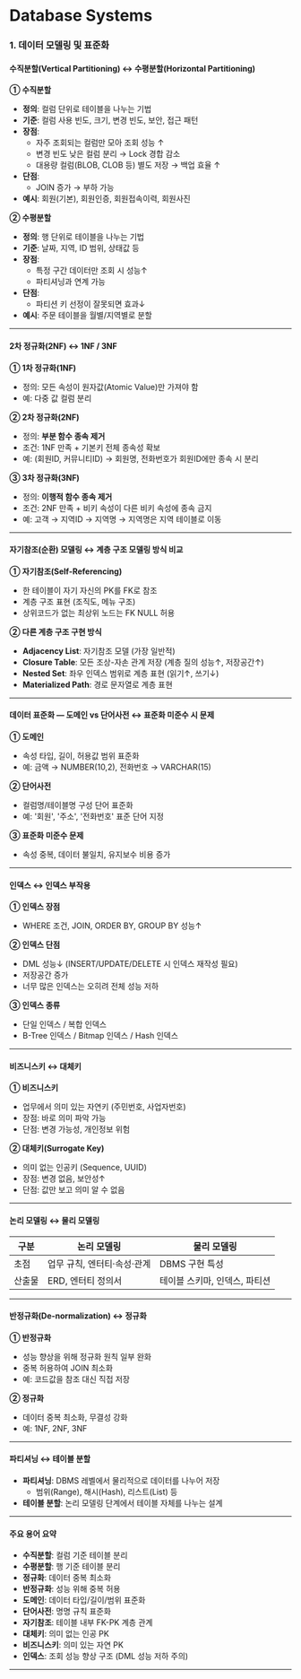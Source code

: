 # Database Systems

### 1. 데이터 모델링 및 표준화

#### 수직분할(Vertical Partitioning) ↔ 수평분할(Horizontal Partitioning)

**① 수직분할**

- **정의**: 컬럼 단위로 테이블을 나누는 기법
- **기준**: 컬럼 사용 빈도, 크기, 변경 빈도, 보안, 접근 패턴
- **장점**:
  - 자주 조회되는 컬럼만 모아 조회 성능 ↑
  - 변경 빈도 낮은 컬럼 분리 → Lock 경합 감소
  - 대용량 컬럼(BLOB, CLOB 등) 별도 저장 → 백업 효율 ↑
- **단점**:
  - JOIN 증가 → 부하 가능
- **예시**: 회원(기본), 회원인증, 회원접속이력, 회원사진

**② 수평분할**

- **정의**: 행 단위로 테이블을 나누는 기법
- **기준**: 날짜, 지역, ID 범위, 상태값 등
- **장점**:
  - 특정 구간 데이터만 조회 시 성능↑
  - 파티셔닝과 연계 가능
- **단점**:
  - 파티션 키 선정이 잘못되면 효과↓
- **예시**: 주문 테이블을 월별/지역별로 분할

------

#### 2차 정규화(2NF) ↔ 1NF / 3NF

**① 1차 정규화(1NF)**

- 정의: 모든 속성이 원자값(Atomic Value)만 가져야 함
- 예: 다중 값 컬럼 분리

**② 2차 정규화(2NF)**

- 정의: **부분 함수 종속 제거**
- 조건: 1NF 만족 + 기본키 전체 종속성 확보
- 예: (회원ID, 커뮤니티ID) → 회원명, 전화번호가 회원ID에만 종속 시 분리

**③ 3차 정규화(3NF)**

- 정의: **이행적 함수 종속 제거**
- 조건: 2NF 만족 + 비키 속성이 다른 비키 속성에 종속 금지
- 예: 고객 → 지역ID → 지역명 → 지역명은 지역 테이블로 이동

------

#### 자기참조(순환) 모델링 ↔ 계층 구조 모델링 방식 비교

**① 자기참조(Self-Referencing)**

- 한 테이블이 자기 자신의 PK를 FK로 참조
- 계층 구조 표현 (조직도, 메뉴 구조)
- 상위코드가 없는 최상위 노드는 FK NULL 허용

**② 다른 계층 구조 구현 방식**

- **Adjacency List**: 자기참조 모델 (가장 일반적)
- **Closure Table**: 모든 조상-자손 관계 저장 (계층 질의 성능↑, 저장공간↑)
- **Nested Set**: 좌우 인덱스 범위로 계층 표현 (읽기↑, 쓰기↓)
- **Materialized Path**: 경로 문자열로 계층 표현

------

#### 데이터 표준화 — 도메인 vs 단어사전 ↔ 표준화 미준수 시 문제

**① 도메인**

- 속성 타입, 길이, 허용값 범위 표준화
- 예: 금액 → NUMBER(10,2), 전화번호 → VARCHAR(15)

**② 단어사전**

- 컬럼명/테이블명 구성 단어 표준화
- 예: '회원', '주소', '전화번호' 표준 단어 지정

**③ 표준화 미준수 문제**

- 속성 중복, 데이터 불일치, 유지보수 비용 증가

------

#### 인덱스 ↔ 인덱스 부작용

**① 인덱스 장점**

- WHERE 조건, JOIN, ORDER BY, GROUP BY 성능↑

**② 인덱스 단점**

- DML 성능↓ (INSERT/UPDATE/DELETE 시 인덱스 재작성 필요)
- 저장공간 증가
- 너무 많은 인덱스는 오히려 전체 성능 저하

**③ 인덱스 종류**

- 단일 인덱스 / 복합 인덱스
- B-Tree 인덱스 / Bitmap 인덱스 / Hash 인덱스

------

#### 비즈니스키 ↔ 대체키

**① 비즈니스키**

- 업무에서 의미 있는 자연키 (주민번호, 사업자번호)
- 장점: 바로 의미 파악 가능
- 단점: 변경 가능성, 개인정보 위험

**② 대체키(Surrogate Key)**

- 의미 없는 인공키 (Sequence, UUID)
- 장점: 변경 없음, 보안성↑
- 단점: 값만 보고 의미 알 수 없음

------

#### 논리 모델링 ↔ 물리 모델링

| 구분   | 논리 모델링                 | 물리 모델링                   |
| ------ | --------------------------- | ----------------------------- |
| 초점   | 업무 규칙, 엔터티·속성·관계 | DBMS 구현 특성                |
| 산출물 | ERD, 엔터티 정의서          | 테이블 스키마, 인덱스, 파티션 |

------

#### 반정규화(De-normalization) ↔ 정규화

**① 반정규화**

- 성능 향상을 위해 정규화 원칙 일부 완화
- 중복 허용하여 JOIN 최소화
- 예: 코드값을 참조 대신 직접 저장

**② 정규화**

- 데이터 중복 최소화, 무결성 강화
- 예: 1NF, 2NF, 3NF

------

#### 파티셔닝 ↔ 테이블 분할

- **파티셔닝**: DBMS 레벨에서 물리적으로 데이터를 나누어 저장
  - 범위(Range), 해시(Hash), 리스트(List) 등
- **테이블 분할**: 논리 모델링 단계에서 테이블 자체를 나누는 설계

------

#### 주요 용어 요약

- **수직분할**: 컬럼 기준 테이블 분리
- **수평분할**: 행 기준 테이블 분리
- **정규화**: 데이터 중복 최소화
- **반정규화**: 성능 위해 중복 허용
- **도메인**: 데이터 타입/길이/범위 표준화
- **단어사전**: 명명 규칙 표준화
- **자기참조**: 테이블 내부 FK-PK 계층 관계
- **대체키**: 의미 없는 인공 PK
- **비즈니스키**: 의미 있는 자연 PK
- **인덱스**: 조회 성능 향상 구조 (DML 성능 저하 주의)

---